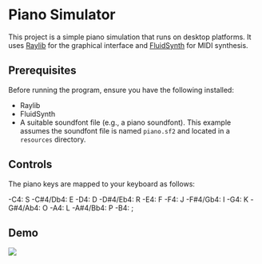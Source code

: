 # Piano Simulator

This project is a simple piano simulation that runs on desktop platforms. It uses [Raylib](https://www.raylib.com/) for the graphical interface and [FluidSynth](http://www.fluidsynth.org/) for MIDI synthesis.

## Prerequisites

Before running the program, ensure you have the following installed:
- Raylib
- FluidSynth
- A suitable soundfont file (e.g., a piano soundfont). This example assumes the soundfont file is named `piano.sf2` and located in a `resources` directory.

## Controls

The piano keys are mapped to your keyboard as follows:

-C4: S
-C#4/Db4: E
-D4: D
-D#4/Eb4: R
-E4: F
-F4: J
-F#4/Gb4: I
-G4: K
-G#4/Ab4: O
-A4: L
-A#4/Bb4: P
-B4: ;

## Demo

[![](https://markdown-videos-api.jorgenkh.no/youtube/PrOSkw_0h8k)](https://youtu.be/PrOSkw_0h8k)